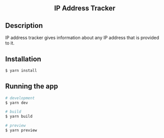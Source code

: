 <h2 align="center">IP Address Tracker</h2>

## Description

IP address tracker gives information about any IP address that is provided to it.

## Installation

```bash
$ yarn install
```

## Running the app

```bash
# development
$ yarn dev

# build
$ yarn build

# preview
$ yarn preview
```
